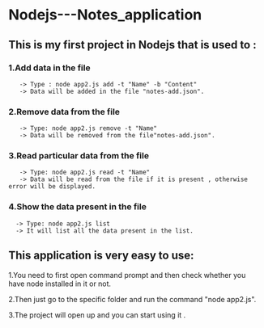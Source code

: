 # Nodejs---Notes_application

## This is my first project in Nodejs that is used to :

 ### 1.Add data in the file
       -> Type : node app2.js add -t "Name" -b "Content"
       -> Data will be added in the file "notes-add.json".
 
 ### 2.Remove data from the file
       -> Type: node app2.js remove -t "Name"
       -> Data will be removed from the file"notes-add.json".
 
 ### 3.Read particular data from the file
       -> Type: node app2.js read -t "Name"
       -> Data will be read from the file if it is present , otherwise error will be displayed.
 
 ### 4.Show the data present in the file
      -> Type: node app2.js list
      -> It will list all the data present in the list.
 
 ## This application is very easy to use: 
 
 1.You need to first open command prompt and then check whether you have node installed in it or not.
 
 2.Then just go to the specific folder and run the command "node app2.js".
 
 3.The project will open up and you can start using it .

